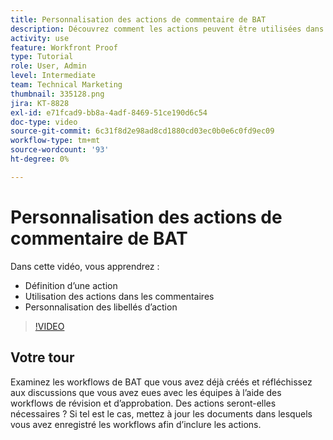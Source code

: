 ```yaml
---
title: Personnalisation des actions de commentaire de BAT
description: Découvrez comment les actions peuvent être utilisées dans les commentaires de BAT. Découvrez comment configurer et personnaliser des libellés d’action pour les fonctions de vérification de .
activity: use
feature: Workfront Proof
type: Tutorial
role: User, Admin
level: Intermediate
team: Technical Marketing
thumbnail: 335128.png
jira: KT-8828
exl-id: e71fcad9-bb8a-4adf-8469-51ce190d6c54
doc-type: video
source-git-commit: 6c31f8d2e98ad8cd1880cd03ec0b0e6c0fd9ec09
workflow-type: tm+mt
source-wordcount: '93'
ht-degree: 0%

---
```


# Personnalisation des actions de commentaire de BAT

Dans cette vidéo, vous apprendrez :

* Définition d’une action
* Utilisation des actions dans les commentaires
* Personnalisation des libellés d’action

>[!VIDEO](https://video.tv.adobe.com/v/335128/?quality=12&learn=on)

## Votre tour

Examinez les workflows de BAT que vous avez déjà créés et réfléchissez aux discussions que vous avez eues avec les équipes à l’aide des workflows de révision et d’approbation. Des actions seront-elles nécessaires ? Si tel est le cas, mettez à jour les documents dans lesquels vous avez enregistré les workflows afin d’inclure les actions.

